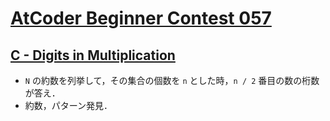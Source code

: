 # [AtCoder Beginner Contest 057](https://atcoder.jp/contests/abc057)

## [C - Digits in Multiplication](https://atcoder.jp/contests/abc057/tasks/abc057_c)
- `N` の約数を列挙して，その集合の個数を `n` とした時，`n / 2` 番目の数の桁数が答え．
- 約数，パターン発見．
